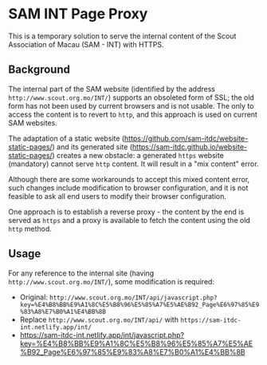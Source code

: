 # SAM INT Page Proxy
This is a temporary solution to serve the internal content of the Scout Association of Macau (SAM - INT) with HTTPS.

## Background
The internal part of the SAM website (identified by the address `http://www.scout.org.mo/INT/`) supports an obsoleted form of SSL; the old form has not been used by current browsers and is not usable. The only to access the content is to revert to `http`, and this approach is used on current SAM websites.

The adaptation of a static website (https://github.com/sam-itdc/website-static-pages/) and its generated site (https://sam-itdc.github.io/website-static-pages/) creates a new obstacle: a generated `https` website (mandatory) cannot serve `http` content. It will result in a "mix content" error. 

Although there are some workarounds to accept this mixed content error, such changes include modification to browser configuration, and it is not feasible to ask all end users to modify their browser configuration.

One approach is to establish a reverse proxy - the content by the end is served as `https` and a proxy is available to fetch the content using the old `http` method.

## Usage
For any reference to the internal site (having `http://www.scout.org.mo/INT/`), some modification is required:
- Original: `http://www.scout.org.mo/INT/api/javascript.php?key=%E4%B8%BB%E9%A1%8C%E5%B8%96%E5%85%A7%E5%AE%B92_Page%E6%97%85%E9%83%A8%E7%B0%A1%E4%BB%8B`
- Replace `http://www.scout.org.mo/INT/api/` with `https://sam-itdc-int.netlify.app/int/`
- https://sam-itdc-int.netlify.app/int/javascript.php?key=%E4%B8%BB%E9%A1%8C%E5%B8%96%E5%85%A7%E5%AE%B92_Page%E6%97%85%E9%83%A8%E7%B0%A1%E4%BB%8B
